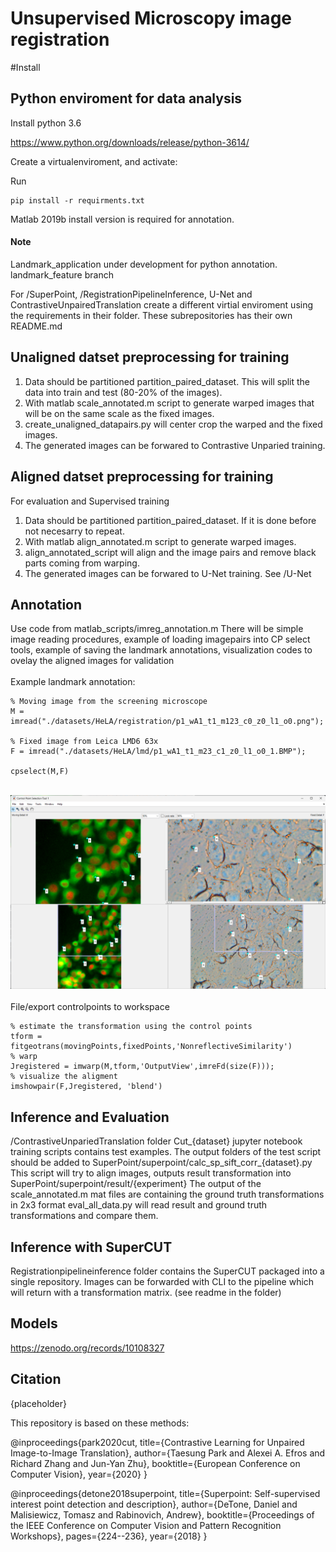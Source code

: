 # Unsupervised Microscopy image registration

#Install 

## Python enviroment for data analysis

Install python 3.6 <br>

https://www.python.org/downloads/release/python-3614/

Create a virtualenviroment, and activate:

Run 

```
pip install -r requirments.txt

```

Matlab 2019b install version is required for annotation.
<br>
#### Note
Landmark_application under development for python annotation.
landmark_feature branch


For /SuperPoint, /RegistrationPipelineInference, U-Net and ContrastiveUnpairedTranslation
create a different virtial enviroment using the requirements in their folder.
These subrepositories has their own README.md


## Unaligned datset preprocessing for training

1. Data should be partitioned partition_paired_dataset. This will split the data  into train and test (80-20%  of the images).
2. With matlab scale_annotated.m script to generate warped images that will be on the same scale as the fixed images.
3. create_unaligned_datapairs.py will center crop the warped and the fixed images. 
4. The generated images can be forwared to Contrastive Unparied training.

## Aligned datset preprocessing for training

For evaluation and Supervised training 
1. Data should be partitioned partition_paired_dataset. If it is done before not necesarry to repeat.
2. With matlab align_annotated.m script to generate warped images.
3. align_annotated_script will align and the image pairs and remove black parts coming from warping.
4. The generated images can be forwared to U-Net training.
See /U-Net

## Annotation

Use code from matlab_scripts/imreg_annotation.m
There will be simple image reading procedures,
example of loading imagepairs into CP select tools,
example of saving the landmark annotations,
visualization codes to ovelay the aligned images for validation
<br>
<br>
Example landmark annotation:
<br>
```
% Moving image from the screening microscope
M = imread("./datasets/HeLA/registration/p1_wA1_t1_m123_c0_z0_l1_o0.png");

% Fixed image from Leica LMD6 63x
F = imread("./datasets/HeLA/lmd/p1_wA1_t1_m23_c1_z0_l1_o0_1.BMP");

cpselect(M,F)
```
<br>
<img src='images/annitation_example.png'>
<br>
<br>
File/export controlpoints to workspace

```
% estimate the transformation using the control points
tform = fitgeotrans(movingPoints,fixedPoints,'NonreflectiveSimilarity')
% warp
Jregistered = imwarp(M,tform,'OutputView',imreFd(size(F)));
% visualize the aligment
imshowpair(F,Jregistered, 'blend')
```

## Inference and Evaluation

/ContrastiveUnpariedTranslation folder Cut_{dataset} jupyter notebook training scripts contains test examples.
The output folders of the test script should be added to SuperPoint/superpoint/calc_sp_sift_corr_{dataset}.py
This script will try to align images, outputs result transformation into SuperPoint/superpoint/result/{experiment}
The output of the scale_annotated.m mat files are containing the ground truth transformations in 2x3 format
eval_all_data.py will read result and ground truth transformations and compare them.

## Inference with SuperCUT

Registrationpipelineinference folder contains the SuperCUT packaged into a single repository.
Images can be forwarded with CLI to the pipeline which will return with a transformation matrix.
(see readme in the folder)


## Models


https://zenodo.org/records/10108327



## Citation

{placeholder}


This repository is based on these methods:

@inproceedings{park2020cut,
  title={Contrastive Learning for Unpaired Image-to-Image Translation},
  author={Taesung Park and Alexei A. Efros and Richard Zhang and Jun-Yan Zhu},
  booktitle={European Conference on Computer Vision},
  year={2020}
}

@inproceedings{detone2018superpoint,
  title={Superpoint: Self-supervised interest point detection and description},
  author={DeTone, Daniel and Malisiewicz, Tomasz and Rabinovich, Andrew},
  booktitle={Proceedings of the IEEE Conference on Computer Vision and Pattern Recognition Workshops},
  pages={224--236},
  year={2018}
}
